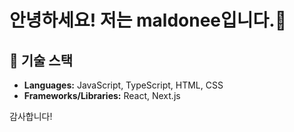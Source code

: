 # 안녕하세요! 저는 maldonee입니다.👋

## 🔧 기술 스택
- **Languages:** JavaScript, TypeScript, HTML, CSS
- **Frameworks/Libraries:** React, Next.js

감사합니다!
